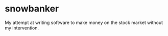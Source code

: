 # snowbanker
My attempt at writing software to make money on the stock market without my intervention.
